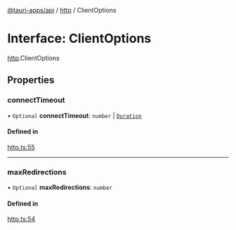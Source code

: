 [@tauri-apps/api](../README.md) / [http](../modules/http.md) / ClientOptions

# Interface: ClientOptions

[http](../modules/http.md).ClientOptions

## Properties

### connectTimeout

• `Optional` **connectTimeout**: `number` \| [`Duration`](http.Duration.md)

#### Defined in

[http.ts:55](https://github.com/tauri-apps/tauri/blob/95abf48/tooling/api/src/http.ts#L55)

___

### maxRedirections

• `Optional` **maxRedirections**: `number`

#### Defined in

[http.ts:54](https://github.com/tauri-apps/tauri/blob/95abf48/tooling/api/src/http.ts#L54)
